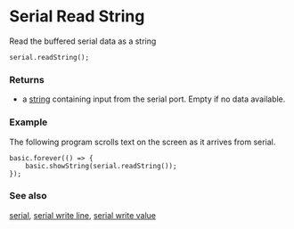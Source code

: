 # Serial Read String

Read the buffered serial data as a string

```sig
serial.readString();
```

### Returns

* a [string](/reference/types/string) containing input from the serial port. Empty if no data available.

### Example

The following program scrolls text on the screen as it arrives from serial.

```blocks
basic.forever(() => {
    basic.showString(serial.readString());
});
```

### See also

[serial](/device/serial),
[serial write line](/reference/serial/write-line),
[serial write value](/reference/serial/write-value)
